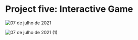 # Project five: Interactive Game

![07 de julho de 2021](https://user-images.githubusercontent.com/85652034/124614430-98f3e900-de4a-11eb-8ebc-a3f942c72746.png)


![07 de julho de 2021 (1)](https://user-images.githubusercontent.com/85652034/124615435-a6f63980-de4b-11eb-9087-821862932e93.png)
